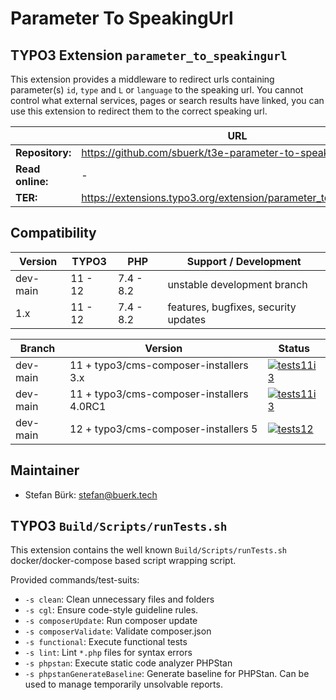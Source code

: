 Parameter To SpeakingUrl
========================

## TYPO3 Extension `parameter_to_speakingurl`

This extension provides a middleware to redirect urls containing parameter(s) `id`, `type` and `L` or `language` to
the speaking url. You cannot control what external services, pages or search results have linked, you can use this
extension to redirect them to the correct speaking url.

|                  | URL                                                              |
|------------------|------------------------------------------------------------------|
| **Repository:**  | https://github.com/sbuerk/t3e-parameter-to-speakingurl           |
| **Read online:** | -                                                                |
| **TER:**         | https://extensions.typo3.org/extension/parameter_to_speakingurl/ |

## Compatibility

| Version  | TYPO3   | PHP       | Support / Development                |
|----------|---------|-----------|--------------------------------------|
| dev-main | 11 - 12 | 7.4 - 8.2 | unstable development branch          |
| 1.x      | 11 - 12 | 7.4 - 8.2 | features, bugfixes, security updates |

| Branch   | Version                                   | Status                                                                                                                                                                                                   |
|----------|-------------------------------------------|----------------------------------------------------------------------------------------------------------------------------------------------------------------------------------------------------------|
| dev-main | 11 + typo3/cms-composer-installers 3.x    | [![tests11i3](https://github.com/sbuerk/t3e-parameter-to-speakingurl/actions/workflows/tests11i3.yml/badge.svg)](https://github.com/sbuerk/t3e-parameter-to-speakingurl/actions/workflows/tests11i3.yml) |
| dev-main | 11 + typo3/cms-composer-installers 4.0RC1 | [![tests11i3](https://github.com/sbuerk/t3e-parameter-to-speakingurl/actions/workflows/tests11i3.yml/badge.svg)](https://github.com/sbuerk/t3e-parameter-to-speakingurl/actions/workflows/tests11i3.yml) |
| dev-main | 12 + typo3/cms-composer-installers 5      | [![tests12](https://github.com/sbuerk/t3e-parameter-to-speakingurl/actions/workflows/tests12.yml/badge.svg)](https://github.com/sbuerk/t3e-parameter-to-speakingurl/actions/workflows/tests12.yml)       |

## Maintainer

* Stefan Bürk: stefan@buerk.tech

## TYPO3 `Build/Scripts/runTests.sh`

This extension contains the well known `Build/Scripts/runTests.sh` docker/docker-compose based script wrapping script.

Provided commands/test-suits:

* `-s clean`: Clean unnecessary files and folders
* `-s cgl`: Ensure code-style guideline rules.
* `-s composerUpdate`: Run composer update
* `-s composerValidate`: Validate composer.json
* `-s functional`: Execute functional tests
* `-s lint`: Lint `*.php` files for syntax errors
* `-s phpstan`: Execute static code analyzer PHPStan
* `-s phpstanGenerateBaseline`: Generate baseline for PHPStan. Can be used to manage temporarily unsolvable reports.
